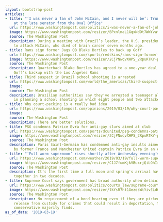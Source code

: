 ```yaml
---
layout: bootstrap-post
articles:
- title: "‘I was never a fan of John McCain, and I never will be’: Trump lashes out
    at the late senator from the Oval Office"
  url: https://www.washingtonpost.com/politics/i-was-never-a-fan-of-john-mccain-and-i-never-will-be-trump-lashes-out-at-the-late-senator-from-the-oval-office/2019/03/19/329a7eb6-4a64-11e9-93d0-64dbcf38ba41_story.html
  image: https://www.washingtonpost.com/resizer/BPxnlmaL1GqxNdOt7WWYvat12cA=/1484x0/arc-anglerfish-washpost-prod-washpost.s3.amazonaws.com/public/OH5OCZCJRQI6TDH4FROQTGOCDY.jpg
  source: The Washington Post
  description: During a meeting with Brazil’s leader, the U.S. president continued
    to attack McCain, who died of brain cancer seven months ago.
- title: Rams sign former Jags QB Blake Bortles to back up Goff
  url: https://www.washingtonpost.com/sports/redskins/rams-sign-former-jags-qb-blake-bortles-to-back-up-goff/2019/03/19/51a56c18-4a68-11e9-8cfc-2c5d0999c21e_story.html
  image: https://www.washingtonpost.com/resizer/2CjPNwqvXHPS_2RpuRTKY-p3eVo=/1484x0/www.washingtonpost.com/pb/resources/img/twp-social-share.png
  source: The Washington Post
  description: Quarterback Blake Bortles has agreed to a one-year deal to become Jared
    Goff’s backup with the Los Angeles Rams
- title: Third suspect in Brazil school shooting is arrested
  url: https://www.washingtonpost.com/world/the_americas/third-suspect-in-brazil-school-shooting-is-arrested/2019/03/19/d10a5704-4a66-11e9-8cfc-2c5d0999c21e_story.html
  image: 
  source: The Washington Post
  description: Brazilian authorities say they've arrested a teenager allegedly involved
    in planning a school shooting in which eight people and two attackers died
- title: Why court-packing is a really bad idea
  url: https://www.washingtonpost.com/opinions/2019/03/19/why-court-packing-is-really-bad-idea/
  image: 
  source: The Washington Post
  description: There are better solutions.
- title: PSG condemns Patrice Evra for anti-gay slurs aimed at club
  url: https://www.washingtonpost.com/sports/dcunited/psg-condemns-patrice-evra-for-anti-gay-slurs-aimed-at-club/2019/03/19/5a982eac-4a66-11e9-8cfc-2c5d0999c21e_story.html
  image: https://www.washingtonpost.com/resizer/2CjPNwqvXHPS_2RpuRTKY-p3eVo=/1484x0/www.washingtonpost.com/pb/resources/img/twp-social-share.png
  source: The Washington Post
  description: Paris Saint-Germain has condemned anti-gay insults aimed at the club
    by former France and Manchester United captain Patrice Evra in an online video
- title: "‘Full worm supermoon’ rises shortly after Wednesday evening’s spring equinox"
  url: https://www.washingtonpost.com/weather/2019/03/19/full-worm-supermoon-rises-shortly-after-wednesday-evenings-spring-equinox/
  image: https://www.washingtonpost.com/resizer/C1J7fumKjkVBuxrjQiLOhIrAQ4k=/1484x0/arc-anglerfish-washpost-prod-washpost.s3.amazonaws.com/public/23AA3RYL75EJTOFH3D5ZEN7KQQ.jpg
  source: The Washington Post
  description: It's the first time a full moon and spring's arrival have been so close
    together in two decades.
- title: Supreme Court says government has broad authority when detaining some immigrants
  url: https://www.washingtonpost.com/politics/courts_law/supreme-court-says-government-has-broad-authority-when-detaining-some-immigrants/2019/03/19/5a06a92a-4a55-11e9-93d0-64dbcf38ba41_story.html
  image: https://www.washingtonpost.com/resizer/lkYsR7ht1GezesWtYivELd0DwRQ=/1484x0/arc-anglerfish-washpost-prod-washpost.s3.amazonaws.com/public/VCIETEEX5YI6PAXE6EDW63LBKI.jpg
  source: The Washington Post
  description: No requirement of a bond hearing even if they are picked up years after
    release from custody for crimes that could result in deportation, the court’s
    conservative majority finds.
as_of_date: '2019-03-19'
---
```


